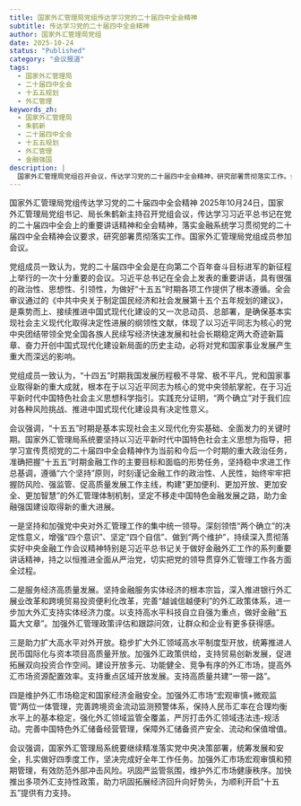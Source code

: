 ```yaml
---
title: 国家外汇管理局党组传达学习党的二十届四中全会精神
subtitle: 传达学习党的二十届四中全会精神
author: 国家外汇管理局党组
date: 2025-10-24
status: "Published"
category: "会议报道"
tags: 
  - 国家外汇管理局
  - 二十届四中全会
  - 十五五规划
  - 外汇管理
keywords_zh:
  - 国家外汇管理局
  - 朱鹤新
  - 二十届四中全会
  - 十五五规划
  - 外汇管理
  - 金融强国
description: |
  国家外汇管理局党组召开会议，传达学习党的二十届四中全会精神，研究部署贯彻落实工作。会议强调要构建“更加便利、更加开放、更加安全、更加智慧”的外汇管理体制机制，服务经济高质量发展，扩大高水平对外开放，并维护外汇市场稳定和国家经济金融安全。
---
```

国家外汇管理局党组传达学习党的二十届四中全会精神
2025年10月24日，国家外汇管理局党组书记、局长朱鹤新主持召开党组会议，传达学习习近平总书记在党的二十届四中全会上的重要讲话精神和全会精神，落实金融系统学习贯彻党的二十届四中全会精神会议要求，研究部署贯彻落实工作。国家外汇管理局党组成员参加会议。



党组成员一致认为，党的二十届四中全会是在向第二个百年奋斗目标进军的新征程上举行的一次十分重要的会议。习近平总书记在全会上发表的重要讲话，具有很强的政治性、思想性、引领性，为做好“十五五”时期各项工作提供了根本遵循。全会审议通过的《中共中央关于制定国民经济和社会发展第十五个五年规划的建议》，是乘势而上、接续推进中国式现代化建设的又一次总动员、总部署，是确保基本实现社会主义现代化取得决定性进展的纲领性文献，体现了以习近平同志为核心的党中央团结带领全党全国各族人民续写经济快速发展和社会长期稳定两大奇迹新篇章、奋力开创中国式现代化建设新局面的历史主动，必将对党和国家事业发展产生重大而深远的影响。



党组成员一致认为，“十四五”时期我国发展历程极不寻常、极不平凡，党和国家事业取得新的重大成就，根本在于以习近平同志为核心的党中央领航掌舵，在于习近平新时代中国特色社会主义思想科学指引。实践充分证明，“两个确立”对于我们应对各种风险挑战、推进中国式现代化建设具有决定性意义。



会议强调，“十五五”时期是基本实现社会主义现代化夯实基础、全面发力的关键时期。国家外汇管理局系统要坚持以习近平新时代中国特色社会主义思想为指导，把学习宣传贯彻党的二十届四中全会精神作为当前和今后一个时期的重大政治任务，准确把握“十五五”时期金融工作的主要目标和面临的形势任务，坚持稳中求进工作总基调，遵循“六个坚持”原则，时刻谨记金融工作的政治性、人民性，始终牢牢把握防风险、强监管、促高质量发展工作主线，构建“更加便利、更加开放、更加安全、更加智慧”的外汇管理体制机制，坚定不移走中国特色金融发展之路，助力金融强国建设取得新的重大进展。



一是坚持和加强党中央对外汇管理工作的集中统一领导。深刻领悟“两个确立”的决定性意义，增强“四个意识”、坚定“四个自信”、做到“两个维护”，持续深入贯彻落实好中央金融工作会议精神特别是习近平总书记关于做好金融外汇工作的系列重要讲话精神，持之以恒推进全面从严治党，切实把党的领导贯穿外汇管理工作各方面全过程。



二是服务经济高质量发展。坚持金融服务实体经济的根本宗旨，深入推进银行外汇展业改革和跨境贸易投资便利化改革，完善“越诚信越便利”的外汇政策体系，进一步加大外汇支持实体经济力度。以支持高水平科技自立自强为重点，做好金融“五篇大文章”。加强外汇管理政策评估和跟踪问效，让群众和企业有更多获得感。



三是助力扩大高水平对外开放。稳步扩大外汇领域高水平制度型开放，统筹推进人民币国际化与资本项目高质量开放。加强外汇政策供给，支持贸易创新发展，促进拓展双向投资合作空间。建设开放多元、功能健全、竞争有序的外汇市场，提高外汇市场资源配置效率。支持重点区域开放发展。支持高质量共建“一带一路”。



四是维护外汇市场稳定和国家经济金融安全。加强外汇市场“宏观审慎+微观监管”两位一体管理，完善跨境资金流动监测预警体系，保持人民币汇率在合理均衡水平上的基本稳定，强化外汇领域监管全覆盖，严厉打击外汇领域违法违-规活动。完善中国特色外汇储备经营管理，保障外汇储备资产安全、流动和保值增值。



会议强调，国家外汇管理局系统要继续精准落实党中央决策部署，统筹发展和安全，扎实做好四季度工作，坚决完成好全年工作任务。加强外汇市场宏观审慎和预期管理，有效防范外部冲击风险。巩固严监管氛围，维护外汇市场健康秩序。加快推出多项外汇支持性政策，助力巩固拓展经济回升向好势头，为顺利开启“十五五”提供有力支持。